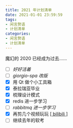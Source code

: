 ```yaml
---
title: 2021 年计划清单
date: 2021-01-01 23:59:59
tags:
- 闲言赘语
- 计划清单
categories:
- 闲言赘语
- 计划清单
---
```


魔幻的 2020 已经成为过去……

* [ ] _好好活着_
* [ ] _giorgio-spa 改版_
* [x] 用 Qt 做个小工具箱
* [x] 泰拉瑞亚毕业
* [x] 梳理设计模式
* [x] redis 进一步学习
* [ ] _rabbitmq 进一步学习_
* [x] 再剪几个视频玩玩 [[ bilibili ]](https://space.bilibili.com/12148036)
* [ ] 继续去年的软考
